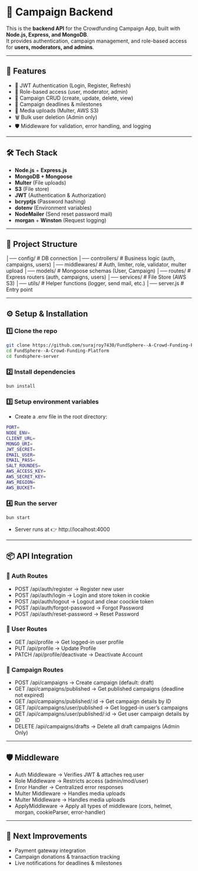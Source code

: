# 🔗 Campaign Backend

This is the **backend API** for the Crowdfunding Campaign App, built with **Node.js, Express, and MongoDB**.  
It provides authentication, campaign management, and role-based access for **users, moderators, and admins**.

---

## 🚀 Features

- 🔐 JWT Authentication (Login, Register, Refresh)
- 👤 Role-based access (user, moderator, admin)
- 📢 Campaign CRUD (create, update, delete, view)
- 📆 Campaign deadlines & milestones
- 📂 Media uploads (Multer, AWS S3)
- 🗑️ Bulk user deletion (Admin only)
- 🛡️ Middleware for validation, error handling, and logging

---

## 🛠️ Tech Stack

- **Node.js** + **Express.js**
- **MongoDB + Mongoose**
- **Multer** (File uploads)
- **S3** (File store)
- **JWT** (Authentication & Authorization)
- **bcryptjs** (Password hashing)
- **dotenv** (Environment variables)
- **NodeMailer** (Send reset password mail)
- **morgan** + **Winston** (Request logging)

---

## 📂 Project Structure
│── config/ # DB connection
│── controllers/ # Business logic (auth, campaigns, users)
│── middlewares/ # Auth, limiter, role, validator, multer upload
│── models/ # Mongoose schemas (User, Campaign)
│── routes/ # Express routers (auth, campaigns, users)
│── services/ # File Store (AWS S3)
│── utils/ # Helper functions (logger, send mail, etc.)
│── server.js # Entry point

---

## ⚙️ Setup & Installation

### 1️⃣ Clone the repo
```bash
git clone https://github.com/surajroy7430/FundSphere--A-Crowd-Funding-Platform.git
cd FundSphere--A-Crowd-Funding-Platform
cd fundsphere-server
```

### 2️⃣ Install dependencies
```bash
bun install
```

### 3️⃣ Setup environment variables

- Create a .env file in the root directory:
```bash
PORT=
NODE_ENV=
CLIENT_URL=
MONGO_URI=
JWT_SECRET=
EMAIL_USER=
EMAIL_PASS=
SALT_ROUNDES=
AWS_ACCESS_KEY=
AWS_SECRET_KEY=
AWS_REGION=
AWS_BUCKET=
```

### 4️⃣ Run the server
```bash
bun start
```
- Server runs at 👉 http://localhost:4000

---

## 📦 API Integration

### 🔑 Auth Routes

- POST /api/auth/register → Register new user
- POST /api/auth/login → Login and store token in cookie
- POST /api/auth/logout → Logout and clear coockie token
- POST /api/auth/forgot-password → Forgot Password
- POST /api/auth/reset-password → Reset Password

### 👤 User Routes

- GET /api/profile → Get logged-in user profile
- PUT /api/profile → Update Profile
- PATCH /api/profile/deactivate → Deactivate Account

### 📢 Campaign Routes

- POST /api/campaigns → Create campaign (default: draft)
- GET /api/campaigns/published → Get published campaigns (deadline not expired)
- GET /api/campaigns/published/:id → Get campaign details by ID
- GET /api/campaigns/user/published → Get logged-in user’s campaigns
- GET /api/campaigns/user/published/:id → Get user campaign details by ID
- DELETE /api/campaigns/drafts → Delete all draft campaigns (Admin Only)

---

## 🛡️ Middleware

- Auth Middleware → Verifies JWT & attaches req.user
- Role Middleware → Restricts access (admin/mod/user)
- Error Handler → Centralized error responses
- Multer Middleware → Handles media uploads
- Multer Middleware → Handles media uploads
- ApplyMiddleware → Apply all types of middleware (cors, helmet, morgan, cookieParser, error-handler)

---

## 📌 Next Improvements

- Payment gateway integration
- Campaign donations & transaction tracking
- Live notifications for deadlines & milestones


